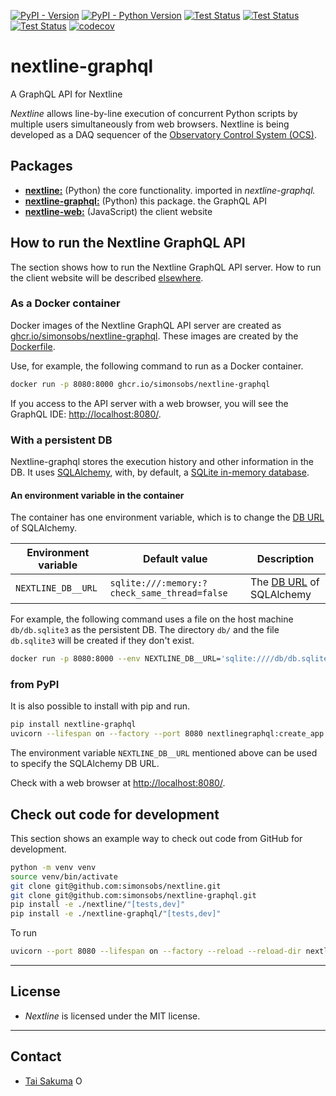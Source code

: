 [![PyPI - Version](https://img.shields.io/pypi/v/nextline-graphql.svg)](https://pypi.org/project/nextline-graphql)
[![PyPI - Python Version](https://img.shields.io/pypi/pyversions/nextline-graphql.svg)](https://pypi.org/project/nextline-graphql)
[![Test Status](https://github.com/simonsobs/nextline-graphql/actions/workflows/unit-test.yml/badge.svg)](https://github.com/simonsobs/nextline-graphql/actions/workflows/unit-test.yml)
[![Test Status](https://github.com/simonsobs/nextline-graphql/actions/workflows/unit-test-dev.yml/badge.svg)](https://github.com/simonsobs/nextline-graphql/actions/workflows/unit-test.yml)
[![Test Status](https://github.com/simonsobs/nextline-graphql/actions/workflows/type-check.yml/badge.svg)](https://github.com/simonsobs/nextline-graphql/actions/workflows/type-check.yml)
[![codecov](https://codecov.io/gh/simonsobs/nextline-graphql/branch/main/graph/badge.svg)](https://codecov.io/gh/simonsobs/nextline-graphql)

# nextline-graphql

A GraphQL API for Nextline

_Nextline_ allows line-by-line execution of concurrent Python scripts by
multiple users simultaneously from web browsers. Nextline is being developed as
a DAQ sequencer of the [Observatory Control System
(OCS)](https://github.com/simonsobs/ocs/).

## Packages

- [**nextline:**](https://github.com/simonsobs/nextline) (Python) the core functionality. imported in _nextline-graphql._
- [**nextline-graphql:**](https://github.com/simonsobs/nextline-graphql) (Python) this package. the GraphQL API
- [**nextline-web:**](https://github.com/simonsobs/nextline-web) (JavaScript) the client website

## How to run the Nextline GraphQL API

The section shows how to run the Nextline GraphQL API server. How to run the
client website will be described
[elsewhere](https://github.com/simonsobs/nextline-web).

### As a Docker container

Docker images of the Nextline GraphQL API server are created as
[ghcr.io/simonsobs/nextline-graphql](https://github.com/simonsobs/nextline-graphql/pkgs/container/nextline-graphql).
These images are created by the
[Dockerfile](https://github.com/simonsobs/nextline-graphql/blob/main/Dockerfile).

Use, for example, the following command to run as a Docker container.

```bash
docker run -p 8080:8000 ghcr.io/simonsobs/nextline-graphql
```

If you access to the API server with a web browser, you will see the GraphQL IDE: <http://localhost:8080/>.

### With a persistent DB

Nextline-graphql stores the execution history and other information in the DB.
It uses [SQLAlchemy](https://www.sqlalchemy.org/), with, by default, a [SQLite
in-memory database](https://www.sqlite.org/inmemorydb.html).

#### An environment variable in the container

The container has one environment variable, which is to change the [DB URL](https://docs.sqlalchemy.org/en/14/core/engines.html#database-urls) of SQLAlchemy.

| Environment variable | Default value                                | Description                                                                                   |
| -------------------- | -------------------------------------------- | --------------------------------------------------------------------------------------------- |
| `NEXTLINE_DB__URL`   | `sqlite:///:memory:?check_same_thread=false` | The [DB URL](https://docs.sqlalchemy.org/en/14/core/engines.html#database-urls) of SQLAlchemy |

For example, the following command uses a file on the host machine
`db/db.sqlite3` as the persistent DB. The directory `db/` and the file
`db.sqlite3` will be created if they don't exist.

```bash
docker run -p 8080:8000 --env NEXTLINE_DB__URL='sqlite:////db/db.sqlite3' -v "$(pwd)/db:/db" ghcr.io/simonsobs/nextline-graphql
```

### from PyPI

It is also possible to install with pip and run.

```bash
pip install nextline-graphql
uvicorn --lifespan on --factory --port 8080 nextlinegraphql:create_app
```

The environment variable `NEXTLINE_DB__URL` mentioned above can be used to
specify the SQLAlchemy DB URL.

Check with a web browser at <http://localhost:8080/>.

## Check out code for development

This section shows an example way to check out code from GitHub for development.

```bash
python -m venv venv
source venv/bin/activate
git clone git@github.com:simonsobs/nextline.git
git clone git@github.com:simonsobs/nextline-graphql.git
pip install -e ./nextline/"[tests,dev]"
pip install -e ./nextline-graphql/"[tests,dev]"
```

To run

```bash
uvicorn --port 8080 --lifespan on --factory --reload --reload-dir nextline-graphql --reload-dir nextline nextlinegraphql:create_app
```

---

## License

- _Nextline_ is licensed under the MIT license.

---

## Contact

- [Tai Sakuma](https://github.com/TaiSakuma) <span itemscope itemtype="https://schema.org/Person"><a itemprop="sameAs" content="https://orcid.org/0000-0003-3225-9861" href="https://orcid.org/0000-0003-3225-9861" target="orcid.widget" rel="me noopener noreferrer" style="vertical-align:text-top;"><img src="https://orcid.org/sites/default/files/images/orcid_16x16.png" style="width:1em;margin-right:.5em;" alt="ORCID iD icon"></a></span>

